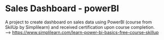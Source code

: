 # Sales Dashboard - powerBI
A project to create dashboard on sales data using PowerBI (course from SkilUp by Simplilearn) and received certification upon course completion.  
 --> https://www.simplilearn.com/learn-power-bi-basics-free-course-skillup
